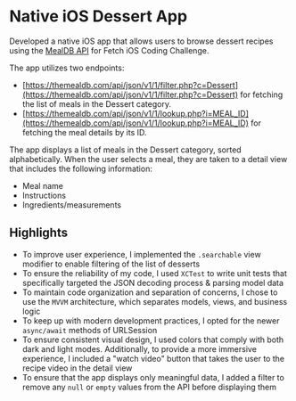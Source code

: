 # Native iOS Dessert App

Developed a native iOS app that allows users to browse dessert recipes using the [MealDB API](https://themealdb.com/api.php) for Fetch iOS Coding Challenge.

The app utilizes two endpoints:

- [https://themealdb.com/api/json/v1/1/filter.php?c=Dessert](https://themealdb.com/api/json/v1/1/filter.php?c=Dessert) for fetching the list of meals in the Dessert category.
- [https://themealdb.com/api/json/v1/1/lookup.php?i=MEAL_ID](https://themealdb.com/api/json/v1/1/lookup.php?i=MEAL_ID) for fetching the meal details by its ID.

The app displays a list of meals in the Dessert category, sorted alphabetically. When the user selects a meal, they are taken to a detail view that includes the following information:

- Meal name
- Instructions
- Ingredients/measurements

## Highlights

- To improve user experience, I implemented the `.searchable` view modifier to enable filtering of the list of desserts
- To ensure the reliability of my code, I used `XCTest` to write unit tests that specifically targeted the JSON decoding process & parsing model data
- To maintain code organization and separation of concerns, I chose to use the `MVVM` architecture, which separates models, views, and business logic
- To keep up with modern development practices, I opted for the newer `async/await` methods of URLSession
- To ensure consistent visual design, I used colors that comply with both dark and light modes. Additionally, to provide a more immersive experience, I included a "watch video" button that takes the user to the recipe video in the detail view
- To ensure that the app displays only meaningful data, I added a filter to remove any `null` or `empty` values from the API before displaying them
